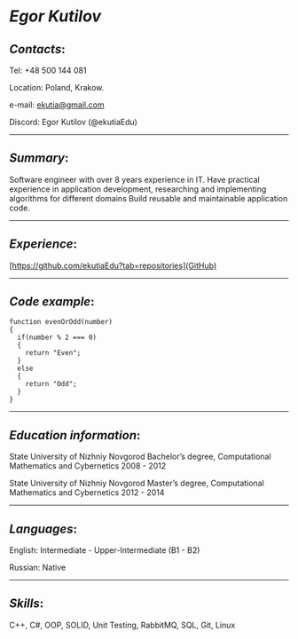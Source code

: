 # **_Egor Kutilov_**


## _Contacts_:

Tel: +48 500 144 081

Location: Poland, Krakow.

e-mail: ekutia@gmail.com

Discord: Egor Kutilov (@ekutiaEdu)

*****
## _Summary_:

Software engineer with over 8 years experience in IT. Have practical experience in application development, researching and implementing algorithms for different domains Build reusable and maintainable application code. 

*****
## _Experience_:

[https://github.com/ekutiaEdu?tab=repositories](GitHub)

*****
## _Code example_:

```
function evenOrOdd(number) 
{
  if(number % 2 === 0) 
  {
    return "Even";
  } 
  else 
  {
    return "Odd";
  }
}
``` 

*****
## _Education information_:

State University of Nizhniy Novgorod 
Bachelor’s degree, Computational Mathematics and Cybernetics 
2008 - 2012 

State University of Nizhniy Novgorod 
Master’s degree, Computational Mathematics and Cybernetics 
2012 - 2014 

*****
## _Languages_:

English: Intermediate - Upper-Intermediate (B1 - B2)

Russian: Native 

*****
## _Skills_:

C++, C#, OOP, SOLID, Unit Testing, RabbitMQ, SQL, Git, Linux